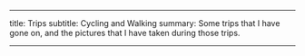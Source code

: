 ---

title: Trips
subtitle: Cycling and Walking
summary: Some trips that I have gone on, and the pictures that I have taken during those trips.

---